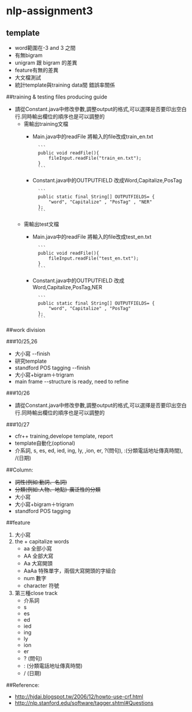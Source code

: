 # nlp-assignment3

## template
* word範圍在-3 and 3 之間
* 有無bigram
* unigram 跟 bigram 的差異
* feature有無的差異
* 大文檔測試
* 統計template與training data間 錯誤率關係

##training & testing files producing guide
* 請從Constant.java中修改參數,調整output的格式,可以選擇是否要印出空白行.同時輸出欄位的順序也是可以調整的
	* 需輸出training文檔
		* Main.java中的readFile 將輸入的file改成train_en.txt

				```
				public void readFile(){
					fileInput.readFile("train_en.txt");
				}
				```
		* Constant.java中的OUTPUTFIELD 改成Word,Capitalize,PosTag

				```
				public static final String[] OUTPUTFIELDS= {
					"word", "Capitalize" , "PosTag" , "NER"
				};
				```
	* 需輸出test文檔
		* Main.java中的readFile 將輸入的file改成test_en.txt

				```
				public void readFile(){
					fileInput.readFile("test_en.txt");
				}
				```
		* Constant.java中的OUTPUTFIELD 改成Word,Capitalize,PosTag,NER

				```
				public static final String[] OUTPUTFIELDS= {
					"word", "Capitalize" , "PosTag"
				};
				```

##work division

###10/25,26
* 大小寫 --finish
* 研究template
* standford POS tagging --finish
* 大小寫+bigram＋trigram
* main frame --structure is ready, need to refine

###10/26
* 請從Constant.java中修改參數,調整output的格式,可以選擇是否要印出空白行.同時輸出欄位的順序也是可以調整的

###10/27
* cfr++ training,develope template, report
* template自動化(optional)
* 介系詞, s, es, ed, ied, ing, ly, ,ion, er, ?(問句), :(分類電話地址傳真時間), /(日期)


##Column:
* ~~詞性(例如:動詞、名詞)~~
* ~~分類(例如:人物、地點)-廣泛性的分類~~
* 大小寫
* 大小寫+bigram＋trigram
* standford POS tagging


##feature
1. 大小寫
2. the + capitalize words
	* aa 全部小寫
	* AA 全部大寫
	* Aa 大寫開頭
	* AaAa 特殊單字，兩個大寫開頭的字組合
	* num 數字
	* character 符號
3. 第三種close track
	* 介系詞
	* s
	* es
	* ed
	* ied
	* ing
	* ly
	* ion
	* er
	* ? (問句)
	* : (分類電話地址傳真時間)
	* / (日期)



##Reference:
* http://hjdai.blogspot.tw/2006/12/howto-use-crf.html
* http://nlp.stanford.edu/software/tagger.shtml#Questions
